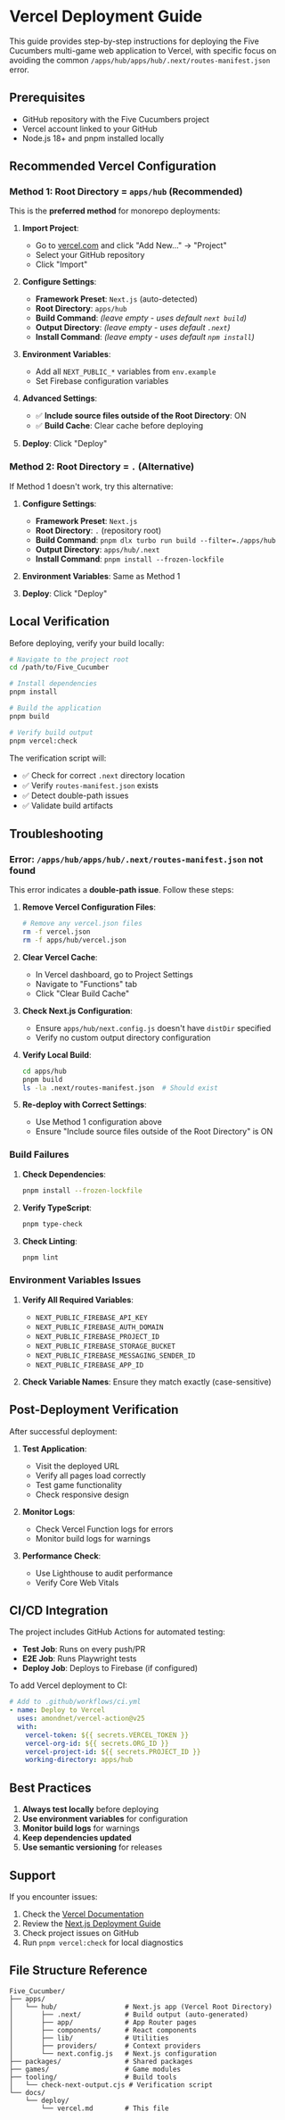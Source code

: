 # Vercel Deployment Guide

This guide provides step-by-step instructions for deploying the Five Cucumbers multi-game web application to Vercel, with specific focus on avoiding the common `/apps/hub/apps/hub/.next/routes-manifest.json` error.

## Prerequisites

- GitHub repository with the Five Cucumbers project
- Vercel account linked to your GitHub
- Node.js 18+ and pnpm installed locally

## Recommended Vercel Configuration

### Method 1: Root Directory = `apps/hub` (Recommended)

This is the **preferred method** for monorepo deployments:

1. **Import Project**:
   - Go to [vercel.com](https://vercel.com) and click "Add New..." → "Project"
   - Select your GitHub repository
   - Click "Import"

2. **Configure Settings**:
   - **Framework Preset**: `Next.js` (auto-detected)
   - **Root Directory**: `apps/hub`
   - **Build Command**: *(leave empty - uses default `next build`)*
   - **Output Directory**: *(leave empty - uses default `.next`)*
   - **Install Command**: *(leave empty - uses default `npm install`)*

3. **Environment Variables**:
   - Add all `NEXT_PUBLIC_*` variables from `env.example`
   - Set Firebase configuration variables

4. **Advanced Settings**:
   - ✅ **Include source files outside of the Root Directory**: ON
   - ✅ **Build Cache**: Clear cache before deploying

5. **Deploy**: Click "Deploy"

### Method 2: Root Directory = `.` (Alternative)

If Method 1 doesn't work, try this alternative:

1. **Configure Settings**:
   - **Framework Preset**: `Next.js`
   - **Root Directory**: `.` (repository root)
   - **Build Command**: `pnpm dlx turbo run build --filter=./apps/hub`
   - **Output Directory**: `apps/hub/.next`
   - **Install Command**: `pnpm install --frozen-lockfile`

2. **Environment Variables**: Same as Method 1

3. **Deploy**: Click "Deploy"

## Local Verification

Before deploying, verify your build locally:

```bash
# Navigate to the project root
cd /path/to/Five_Cucumber

# Install dependencies
pnpm install

# Build the application
pnpm build

# Verify build output
pnpm vercel:check
```

The verification script will:
- ✅ Check for correct `.next` directory location
- ✅ Verify `routes-manifest.json` exists
- ✅ Detect double-path issues
- ✅ Validate build artifacts

## Troubleshooting

### Error: `/apps/hub/apps/hub/.next/routes-manifest.json` not found

This error indicates a **double-path issue**. Follow these steps:

1. **Remove Vercel Configuration Files**:
   ```bash
   # Remove any vercel.json files
   rm -f vercel.json
   rm -f apps/hub/vercel.json
   ```

2. **Clear Vercel Cache**:
   - In Vercel dashboard, go to Project Settings
   - Navigate to "Functions" tab
   - Click "Clear Build Cache"

3. **Check Next.js Configuration**:
   - Ensure `apps/hub/next.config.js` doesn't have `distDir` specified
   - Verify no custom output directory configuration

4. **Verify Local Build**:
   ```bash
   cd apps/hub
   pnpm build
   ls -la .next/routes-manifest.json  # Should exist
   ```

5. **Re-deploy with Correct Settings**:
   - Use Method 1 configuration above
   - Ensure "Include source files outside of the Root Directory" is ON

### Build Failures

1. **Check Dependencies**:
   ```bash
   pnpm install --frozen-lockfile
   ```

2. **Verify TypeScript**:
   ```bash
   pnpm type-check
   ```

3. **Check Linting**:
   ```bash
   pnpm lint
   ```

### Environment Variables Issues

1. **Verify All Required Variables**:
   - `NEXT_PUBLIC_FIREBASE_API_KEY`
   - `NEXT_PUBLIC_FIREBASE_AUTH_DOMAIN`
   - `NEXT_PUBLIC_FIREBASE_PROJECT_ID`
   - `NEXT_PUBLIC_FIREBASE_STORAGE_BUCKET`
   - `NEXT_PUBLIC_FIREBASE_MESSAGING_SENDER_ID`
   - `NEXT_PUBLIC_FIREBASE_APP_ID`

2. **Check Variable Names**: Ensure they match exactly (case-sensitive)

## Post-Deployment Verification

After successful deployment:

1. **Test Application**:
   - Visit the deployed URL
   - Verify all pages load correctly
   - Test game functionality
   - Check responsive design

2. **Monitor Logs**:
   - Check Vercel Function logs for errors
   - Monitor build logs for warnings

3. **Performance Check**:
   - Use Lighthouse to audit performance
   - Verify Core Web Vitals

## CI/CD Integration

The project includes GitHub Actions for automated testing:

- **Test Job**: Runs on every push/PR
- **E2E Job**: Runs Playwright tests
- **Deploy Job**: Deploys to Firebase (if configured)

To add Vercel deployment to CI:

```yaml
# Add to .github/workflows/ci.yml
- name: Deploy to Vercel
  uses: amondnet/vercel-action@v25
  with:
    vercel-token: ${{ secrets.VERCEL_TOKEN }}
    vercel-org-id: ${{ secrets.ORG_ID }}
    vercel-project-id: ${{ secrets.PROJECT_ID }}
    working-directory: apps/hub
```

## Best Practices

1. **Always test locally** before deploying
2. **Use environment variables** for configuration
3. **Monitor build logs** for warnings
4. **Keep dependencies updated**
5. **Use semantic versioning** for releases

## Support

If you encounter issues:

1. Check the [Vercel Documentation](https://vercel.com/docs)
2. Review the [Next.js Deployment Guide](https://nextjs.org/docs/deployment)
3. Check project issues on GitHub
4. Run `pnpm vercel:check` for local diagnostics

## File Structure Reference

```
Five_Cucumber/
├── apps/
│   └── hub/                 # Next.js app (Vercel Root Directory)
│       ├── .next/           # Build output (auto-generated)
│       ├── app/             # App Router pages
│       ├── components/      # React components
│       ├── lib/             # Utilities
│       ├── providers/       # Context providers
│       └── next.config.js   # Next.js configuration
├── packages/                # Shared packages
├── games/                   # Game modules
├── tooling/                 # Build tools
│   └── check-next-output.cjs # Verification script
└── docs/
    └── deploy/
        └── vercel.md        # This file
```